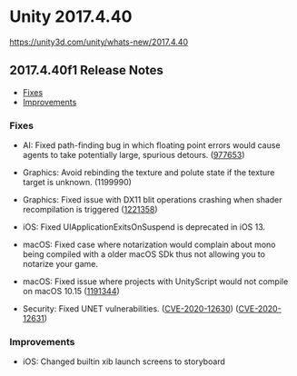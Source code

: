 # Unity 2017.4.40

https://unity3d.com/unity/whats-new/2017.4.40

## 2017.4.40f1 Release Notes

- [Fixes](#fixes)
- [Improvements](#improvements)


### Fixes

*   AI: Fixed path-finding bug in which floating point errors would cause agents to take potentially large, spurious detours. ([977653](https://issuetracker.unity3d.com/issues/navmeshpath-sometimes-returns-bad-paths-when-using-obstacle-carving))
    
*   Graphics: Avoid rebinding the texture and polute state if the texture target is unknown. (1199990)
    
*   Graphics: Fixed issue with DX11 blit operations crashing when shader recompilation is triggered ([1221358](https://issuetracker.unity3d.com/issues/editor-crashes-on-constantbuffersd3d11base-setbuiltincbconstant-when-creating-a-new-standart-surface-shader))
    
*   iOS: Fixed UIApplicationExitsOnSuspend is deprecated in iOS 13.
    
*   macOS: Fixed case where notarization would complain about mono being compiled with a older macOS SDk thus not allowing you to notarize your game.
    
*   macOS: Fixed issue where projects with UnityScript would not compile on macOS 10.15 ([1191344](https://issuetracker.unity3d.com/issues/macos-empty-error-appears-in-the-console-window-when-certain-files-are-present-in-the-project-with-macos-catalina))
    
*   Security: Fixed UNET vulnerabilities. ([CVE-2020-12630](/security/UNITY-SEC-2143)) ([CVE-2020-12631](/security/UNITY-SEC-2143))
    

### Improvements

*   iOS: Changed builtin xib launch screens to storyboard